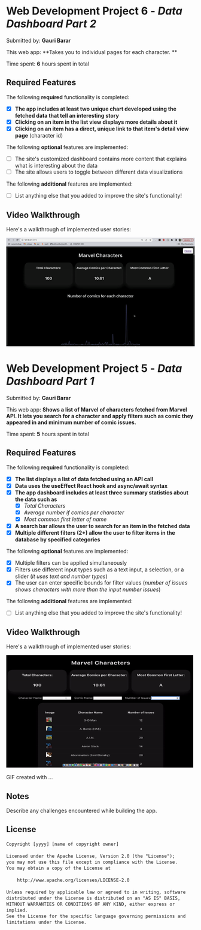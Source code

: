# Web Development Project 6 - _*Data Dashboard Part 2*_

Submitted by: **Gauri Barar**

This web app: **Takes you to individual pages for each character. **

Time spent: **6** hours spent in total

## Required Features

The following **required** functionality is completed:

- [x] **The app includes at least two unique chart developed using the fetched data that tell an interesting story**
- [x] **Clicking on an item in the list view displays more details about it**
- [x] **Clicking on an item has a direct, unique link to that item's detail view page** (character id)

The following **optional** features are implemented:

- [ ] The site's customized dashboard contains more content that explains what is interesting about the data
- [ ] The site allows users to toggle between different data visualizations

The following **additional** features are implemented:

- [ ] List anything else that you added to improve the site's functionality!

## Video Walkthrough

Here's a walkthrough of implemented user stories:

<img src='walkthrough2.gif' title='Video Walkthrough' width='' alt='Video Walkthrough' />

# Web Development Project 5 - _Data Dashboard Part 1_

Submitted by: **Gauri Barar**

This web app: **Shows a list of Marvel of characters fetched from Marvel API. It lets you search for a character and apply filters such as comic they appeared in and minimum number of comic issues.**

Time spent: **5** hours spent in total

## Required Features

The following **required** functionality is completed:

- [x] **The list displays a list of data fetched using an API call**
- [x] **Data uses the useEffect React hook and async/await syntax**
- [x] **The app dashboard includes at least three summary statistics about the data such as**
  - [x] _Total Characters_
  - [x] _Average number if comics per character_
  - [x] _Most common first letter of name_
- [x] **A search bar allows the user to search for an item in the fetched data**
- [x] **Multiple different filters (2+) allow the user to filter items in the database by specified categories**

The following **optional** features are implemented:

- [x] Multiple filters can be applied simultaneously
- [x] Filters use different input types such as a text input, a selection, or a slider (_it uses text and number types_)
- [x] The user can enter specific bounds for filter values (_number of issues shows characters with more than the input number issues_)

The following **additional** features are implemented:

- [ ] List anything else that you added to improve the site's functionality!

## Video Walkthrough

Here's a walkthrough of implemented user stories:

<img src='walkthrough.gif' title='Video Walkthrough' width='500px' height='300px' alt='Video Walkthrough' />

<!-- Replace this with whatever GIF tool you used! -->

GIF created with ...

<!-- Recommended tools:
[Kap](https://getkap.co/) for macOS
[ScreenToGif](https://www.screentogif.com/) for Windows
[peek](https://github.com/phw/peek) for Linux. -->

## Notes

Describe any challenges encountered while building the app.

## License

    Copyright [yyyy] [name of copyright owner]

    Licensed under the Apache License, Version 2.0 (the "License");
    you may not use this file except in compliance with the License.
    You may obtain a copy of the License at

        http://www.apache.org/licenses/LICENSE-2.0

    Unless required by applicable law or agreed to in writing, software
    distributed under the License is distributed on an "AS IS" BASIS,
    WITHOUT WARRANTIES OR CONDITIONS OF ANY KIND, either express or implied.
    See the License for the specific language governing permissions and
    limitations under the License.
